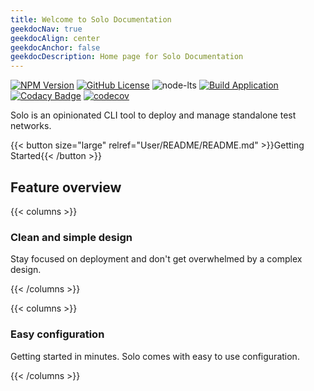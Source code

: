 ```yaml
---
title: Welcome to Solo Documentation
geekdocNav: true
geekdocAlign: center
geekdocAnchor: false
geekdocDescription: Home page for Solo Documentation
---
```


<!-- markdownlint-capture -->

<!-- markdownlint-disable MD033 -->

<!-- markdownlint-restore -->

[![NPM Version](https://img.shields.io/npm/v/%40hashgraph%2Fsolo?logo=npm)](https://www.npmjs.com/package/@hashgraph/solo)
[![GitHub License](https://img.shields.io/github/license/hiero-ledger/solo?logo=apache\&logoColor=red)](LICENSE)
![node-lts](https://img.shields.io/node/v-lts/%40hiero-ledger%2Fsolo)
[![Build Application](https://github.com/hashgraph/solo/actions/workflows/flow-build-application.yaml/badge.svg)](https://github.com/hiero-ledger/solo/actions/workflows/flow-build-application.yaml)
[![Codacy Badge](https://app.codacy.com/project/badge/Grade/83a423a3a1c942459127b3aec62ab0b5)](https://app.codacy.com/gh/hashgraph/solo/dashboard?utm_source=gh\&utm_medium=referral\&utm_content=\&utm_campaign=Badge_grade)
[![codecov](https://codecov.io/gh/hashgraph/solo/graph/badge.svg?token=hBkQdB1XO5)](https://codecov.io/gh/hashgraph/solo)

Solo is an opinionated CLI tool to deploy and manage standalone test networks.

{{< button size="large" relref="User/README/README.md" >}}Getting Started{{< /button >}}

## Feature overview

{{< columns >}}

### Clean and simple design

Stay focused on deployment and don't get overwhelmed by a complex design.

{{< /columns >}}

{{< columns >}}

### Easy configuration

Getting started in minutes. Solo comes with easy to use configuration.

{{< /columns >}}
